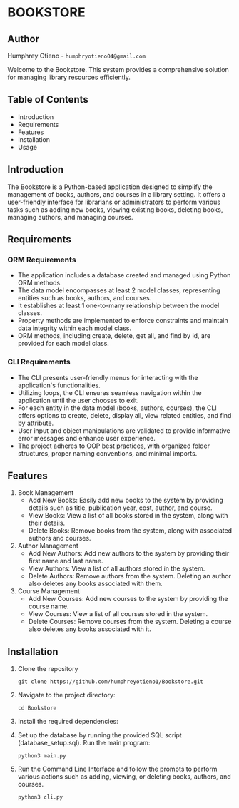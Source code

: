 # BOOKSTORE
## Author
Humphrey Otieno - `humphryotieno04@gmail.com`

Welcome to the Bookstore. This system provides a comprehensive solution for managing library resources efficiently. 

## Table of Contents
- Introduction
- Requirements
- Features
- Installation
- Usage

## Introduction
The Bookstore is a Python-based application designed to simplify the management of books, authors, and courses in a library setting. It offers a user-friendly interface for librarians or administrators to perform various tasks such as adding new books, viewing existing books, deleting books, managing authors, and managing courses.

## Requirements
### ORM Requirements
- The application includes a database created and managed using Python ORM methods.
- The data model encompasses at least 2 model classes, representing entities such as books, authors, and courses.
- It establishes at least 1 one-to-many relationship between the model classes.
- Property methods are implemented to enforce constraints and maintain data integrity within each model class.
- ORM methods, including create, delete, get all, and find by id, are provided for each model class.

### CLI Requirements
- The CLI presents user-friendly menus for interacting with the application's functionalities.
- Utilizing loops, the CLI ensures seamless navigation within the application until the user chooses to exit.
- For each entity in the data model (books, authors, courses), the CLI offers options to create, delete, display all, view related entities, and find by attribute.
- User input and object manipulations are validated to provide informative error messages and enhance user experience.
- The project adheres to OOP best practices, with organized folder structures, proper naming conventions, and minimal imports.

## Features
1. Book Management
    - Add New Books: Easily add new books to the system by providing details such as title, publication year, cost, author, and course.
    - View Books: View a list of all books stored in the system, along with their details.
    - Delete Books: Remove books from the system, along with associated authors and courses.
2. Author Management
    - Add New Authors: Add new authors to the system by providing their first name and last name.
    - View Authors: View a list of all authors stored in the system.
    - Delete Authors: Remove authors from the system. Deleting an author also deletes any books associated with them.
3. Course Management
    - Add New Courses: Add new courses to the system by providing the course name.
    - View Courses: View a list of all courses stored in the system.
    - Delete Courses: Remove courses from the system. Deleting a course also deletes any books associated with it.

## Installation
1. Clone the repository

    `git clone https://github.com/humphreyotieno1/Bookstore.git`

2. Navigate to the project directory:
    
    `cd Bookstore`

3. Install the required dependencies:

4. Set up the database by running the provided SQL script (database_setup.sql). Run the main program:

    `python3 main.py`

5. Run the Command Line Interface and follow the prompts to perform various actions such as adding, viewing, or deleting books, authors, and courses.

    `python3 cli.py`
